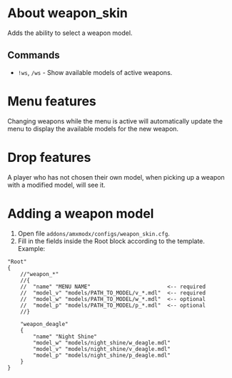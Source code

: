 # About weapon_skin
Adds the ability to select a weapon model.

## Commands
* `!ws`, `/ws` - Show available models of active weapons.

# Menu features
Changing weapons while the menu is active will automatically update the menu to display the available models for the new weapon.

# Drop features
A player who has not chosen their own model, when picking up a weapon with a modified model, will see it.

# Adding a weapon model 
1. Open file `addons/amxmodx/configs/weapon_skin.cfg`.
2. Fill in the fields inside the Root block according to the template.
Example:
```
"Root"
{
	//"weapon_*"
	//{
	//	"name" "MENU NAME"                        <-- required
  	//  "model_v" "models/PATH_TO_MODEL/v_*.mdl"  <-- required
	//	"model_w" "models/PATH_TO_MODEL/w_*.mdl"  <-- optional
	//	"model_p" "models/PATH_TO_MODEL/p_*.mdl"  <-- optional
	//}

	"weapon_deagle"
	{
		"name" "Night Shine"
		"model_w" "models/night_shine/w_deagle.mdl"
		"model_v" "models/night_shine/v_deagle.mdl"
		"model_p" "models/night_shine/p_deagle.mdl"
	}
}
```

